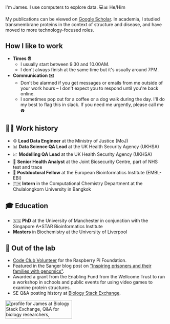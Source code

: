 I'm James. I use computers to explore data. 💻📊 He/Him

My publications can be viewed on [Google Scholar](https://scholar.google.co.uk/citations?user=hbR8DVYAAAAJ&hl=en).
In academia, I studied transmembrane proteins in the context of structure and disease, and have moved to more technology-focused roles.


## How I like to work 

 - **Times ⏰**
    - I usually start between 9.30 and 10.00AM.
    - I don't always finish at the same time but it's usually around 7PM.
 - **Communication ✉️**
    -  Don't be alarmed if you get messages or emails from me outside of your work hours – I don't expect you to respond until you're back online.
    - I sometimes pop out for a coffee or a dog walk during the day. I'll do my best to flag this in slack. If you need me urgently, please call me ☎️


## 👨‍💻 Work history

 - ⚙️ **Lead Data Engineer** at the Ministry of Justice (MoJ)
 - 📊 **Data Science QA Lead** at the UK Health Security Agency (UKHSA) 
 - 📈 **Modelling QA Lead** at the UK Health Security Agency (UKHSA)
 - 🏥 **Senior Health Analyst** at the Joint Biosecurity Centre, part of NHS test and trace
 - 🧪 **Postdoctoral Fellow** at the European Bioinformatics Institute (EMBL-EBI)
 - 🇹🇭 **Intern** in the Computational Chemistry Department at the Chulalongkorn University in Bangkok 

## 🎓 Education

 - 🇸🇬 **PhD** at the University of Manchester in conjunction with the Singapore A*STAR Bioinformatics Institute 
 - **Masters** in Biochemistry at the University of Liverpool


## 🧪 Out of the lab

- [Code Club Volunteer](https://codeclub.org/en/) for the Raspberry Pi Foundation.
- Featured in the Sanger blog post on ["Inspiring prisoners and their families with genomics"](https://sangerinstitute.blog/2020/08/25/inspiring-prisoners-and-their-families-with-genomics/).
- Awarded a grant from the Enabling Fund from the Wellcome Trust to run a workshop in schools and public events for using video games to examine protein structures.
- SE Q&A posting history at [Biology Stack Exchange](https://biology.stackexchange.com/users/3553/james).

<a href="https://biology.stackexchange.com/users/3553/james"><img src="https://biology.stackexchange.com/users/flair/3553.png" width="208" height="58" alt="profile for James at Biology Stack Exchange, Q&amp;A for biology researchers, academics, and students" title="profile for James at Biology Stack Exchange, Q&amp;A for biology researchers, academics, and students"></a>
